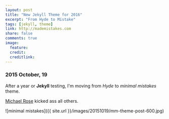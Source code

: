 ```yaml
---
layout: post
title: "New Jekyll Theme for 2016"
excerpt: "From Hyde to Mistake"
tags: [jekyll, theme]
link: http://mademistakes.com
share: false
comments: true
image:
  feature: 
  credit: 
  creditlink: 
---
```


### 2015 October, 19

After a year or **Jekyll** testing, I'm moving from *Hyde* to *minimal mistakes* theme.

[Michael Rose](http://mademistakes.com) kicked ass all others.

![minimal mistakes]({{ site.url }}/images/20151019/mm-theme-post-600.jpg)